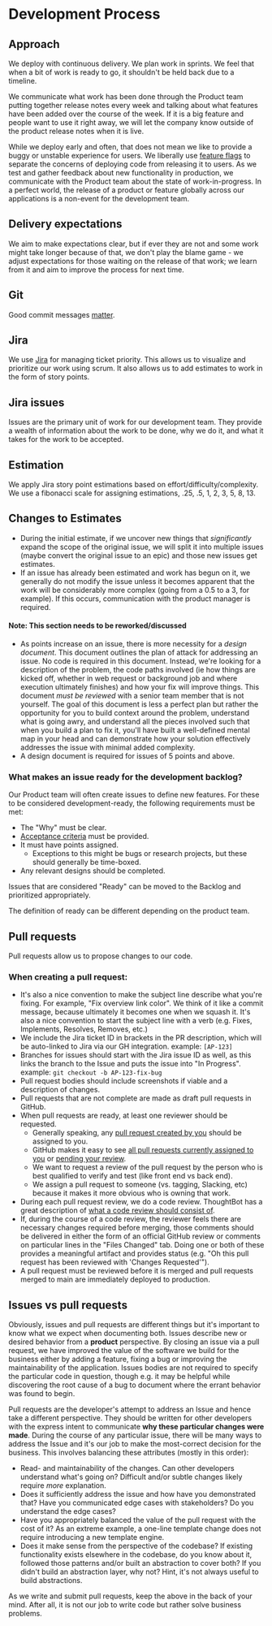 # Development Process

## Approach

We deploy with continuous delivery. We plan work in sprints. We feel that when a bit of work is ready to go, it shouldn't be held back due to a timeline.

We communicate what work has been done through the Product team putting together release notes every week and talking about what features have been added over the course of the week. If it is a big feature and people want to use it right away, we will let the company know outside of the product release notes when it is live.

While we deploy early and often, that does not mean we like to provide a buggy or unstable experience for users. We liberally use [feature flags](https://en.wikipedia.org/wiki/Feature_toggle) to separate the concerns of deploying code from releasing it to users. As we test and gather feedback about new functionality in production, we communicate with the Product team about the state of work-in-progress. In a perfect world, the release of a product or feature globally across our applications is a non-event for the development team.

## Delivery expectations

We aim to make expectations clear, but if ever they are not and some work might take longer because of that, we don't play the blame game - we adjust expectations for those waiting on the release of that work; we learn from it and aim to improve the process for next time.

## Git

Good commit messages [matter](http://chris.beams.io/posts/git-commit/).

## Jira

We use [Jira](http://jira.atlassian.net) for managing ticket priority. This allows us to
visualize and prioritize our work using
scrum. It also allows us to add estimates
to work in the form of story points.

## Jira issues

Issues are the primary unit of work for our development team. They provide a wealth of information about the work to be done, why we do it, and what it takes for the work to be accepted.

## Estimation

We apply Jira story point estimations based on effort/difficulty/complexity. We use a fibonacci scale for assigning estimations, .25, .5, 1, 2, 3, 5, 8, 13.

## Changes to Estimates

- During the initial estimate, if we uncover new things that _significantly_ expand
  the scope of the original issue, we will split it into multiple issues (maybe convert the original issue to an epic) and those new issues get estimates.
- If an issue has already been estimated and work has begun on it, we generally do
  not modify the issue unless it becomes apparent that the work will be considerably more complex (going from a 0.5 to a 3, for example). If this occurs, communication with the product manager is required.

#### Note: This section needs to be reworked/discussed

- As points increase on an issue, there is more necessity for a _design document_.
  This document outlines the plan of attack for addressing an issue. No code is
  required in this document. Instead, we're looking for a description of the
  problem, the code paths involved (ie how things are kicked off, whether in web
  request or background job and where execution ultimately finishes) and how your
  fix will improve things. This document _must be reviewed_ with a senior team
  member that is not yourself. The goal of this document is less a perfect plan but
  rather the opportunity for you to build context around the problem, understand
  what is going awry, and understand all the pieces involved such that when you
  build a plan to fix it, you'll have built a well-defined mental map in your head
  and can demonstrate how your solution effectively addresses the issue with minimal
  added complexity.
- A design document is required for issues of 5 points and above.

### What makes an issue ready for the development backlog?

Our Product team will often create issues to define new features. For these to be considered development-ready, the following requirements must be met:

- The "Why" must be clear.
- [Acceptance criteria](https://nomad8.com/acceptance_criteria/) must be provided.
- It must have points assigned.
  - Exceptions to this might be bugs or research projects, but these should
    generally be time-boxed.
- Any relevant designs should be completed.

Issues that are considered "Ready" can be moved to the Backlog and prioritized
appropriately.

The definition of ready can be different depending on the product team.

## Pull requests

Pull requests allow us to propose changes to our code.

### When creating a pull request:

- It's also a nice convention to make the subject line describe what you're fixing. For example, "Fix overview link color". We think of it like a commit message, because ultimately it becomes one when we squash it. It's also a nice convention to start the subject line with a verb (e.g. Fixes, Implements, Resolves, Removes, etc.)
- We include the Jira ticket ID in brackets in the PR description, which will be auto-linked to Jira via our GH integration. example: `[AP-123]`
- Branches for issues should start with the Jira issue ID as well, as this links the branch to the Issue and puts the issue into "In Progress".
  example: `git checkout -b AP-123-fix-bug`
- Pull request bodies should include screenshots if viable and a description of changes.
- Pull requests that are not complete are made as draft pull requests in GitHub.
- When pull requests are ready, at least one reviewer should be requested.
  - Generally speaking, any [pull request created by you](https://github.com/pulls?user%3Astratasan) should be assigned to you.
  - GitHub makes it easy to see [all pull requests currently assigned to you](https://github.com/pulls/assigned/?user%3Astratasan) or [pending your review](https://github.com/pulls/review-requested?user=stratasan).
  - We want to request a review of the pull request by the person who is best qualified to
    verify and test (like front end vs back end).
  - We assign a pull request to someone (vs. tagging, Slacking, etc) because
    it makes it more obvious who is owning that work.
- During each pull request review, we do a code review. ThoughtBot has a great
  description of [what a code review should consist of](https://github.com/thoughtbot/guides/tree/master/code-review).
- If, during the course of a code review, the reviewer feels there are necessary changes required before merging, those comments should be delivered in either the form of an official GitHub review or comments on particular lines in the "Files Changed" tab. Doing one or both of these provides a meaningful artifact and provides status (e.g. "Oh this pull request has been reviewed with 'Changes Requested'").
- A pull request must be reviewed before it is merged and pull requests merged to main are immediately deployed to production.

## Issues vs pull requests

Obviously, issues and pull requests are different things but it's important to know what
we expect when documenting both. Issues describe new or desired behavior from a
**product** perspective. By closing an issue via a pull request, we have improved the value of the
software we build for the business either by adding a feature, fixing a bug or improving
the maintainability of the application. Issues bodies are not required to specify the
particular code in question, though e.g. it may be helpful while discovering the root
cause of a bug to document where the errant behavior was found to begin.

Pull requests are the developer's attempt to address an Issue and hence take a different
perspective. They should be written for other developers with the express intent to communicate
**why these particular changes were made**. During the course of any particular issue, there
will be many ways to address the Issue and it's our job to make the most-correct decision
for the business. This involves balancing these attributes (mostly in this order):

- Read- and maintainability of the changes. Can other developers understand what's going on? Difficult and/or subtle changes likely require _more_ explanation.
- Does it sufficiently address the issue and how have you demonstrated that? Have you communicated edge cases with stakeholders? Do you understand the edge cases?
- Have you appropriately balanced the value of the pull request with the cost of it? As an extreme example, a one-line template change does not require introducing a new template engine.
- Does it make sense from the perspective of the codebase? If existing functionality exists elsewhere in the codebase, do you know about it, followed those patterns and/or built an abstraction to cover both? If you didn't build an abstraction layer, why not? Hint, it's not always useful to build abstractions.

As we write and submit pull requests, keep the above in the back of your mind. After all, it is
not our job to write code but rather solve business problems.
